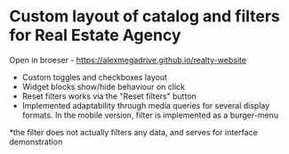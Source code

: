 # Custom layout of catalog and filters for Real Estate Agency
Open in broeser - https://alexmegadrive.github.io/realty-website

- Custom toggles and checkboxes layout
- Widget blocks show/hide behaviour on click
- Reset filters works via the "Reset filters" button
- Implemented adaptability through media queries for several display formats. In the mobile version, filter is implemented as a burger-menu

*the filter does not actually filters any data, and serves for interface demonstration


